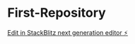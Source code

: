 # First-Repository

[Edit in StackBlitz next generation editor ⚡️](https://stackblitz.com/~/github.com/DouglasA5/First-Repository)